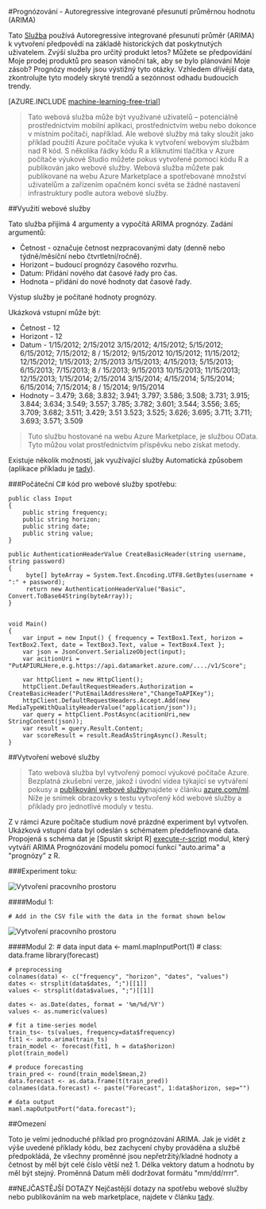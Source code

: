 <properties 
    pageTitle="Prognózování: Autoregressive integrované přesunutí průměrnou hodnotu (ARIMA) | Microsoft Azure" 
    description="Prognózování - Autoregressive integrované přesunutí průměrnou hodnotu (ARIMA)" 
    services="machine-learning" 
    documentationCenter="" 
    authors="yijichen" 
    manager="jhubbard" 
    editor="cgronlun"/>

<tags 
    ms.service="machine-learning" 
    ms.workload="data-services" 
    ms.tgt_pltfrm="na" 
    ms.devlang="na" 
    ms.topic="article" 
    ms.date="08/15/2016" 
    ms.author="yijichen"/> 

 
#<a name="forecasting---autoregressive-integrated-moving-average-arima"></a>Prognózování - Autoregressive integrované přesunutí průměrnou hodnotu (ARIMA)

Tato [Služba]( https://datamarket.azure.com/dataset/aml_labs/arima) používá Autoregressive integrované přesunutí průměr (ARIMA) k vytvoření předpovědí na základě historických dat poskytnutých uživatelem. Zvýší služba pro určitý produkt letos? Můžete se předpovídání Moje prodej produktů pro season vánoční tak, aby se bylo plánování Moje zásob? Prognózy modely jsou výstižný tyto otázky. Vzhledem dřívější data, zkontrolujte tyto modely skryté trendů a sezónnost odhadu budoucích trendy. 


[AZURE.INCLUDE [machine-learning-free-trial](../../includes/machine-learning-free-trial.md)] 

>Tato webová služba může být využívané uživatelů – potenciálně prostřednictvím mobilní aplikaci, prostřednictvím webu nebo dokonce v místním počítači, například. Ale webové služby má taky sloužit jako příklad použití Azure počítače výuka k vytvoření webovým službám nad R kód. S několika řádky kódu R a kliknutími tlačítka v Azure počítače výukové Studio můžete pokus vytvořené pomocí kódu R a publikován jako webové služby. Webová služba můžete pak publikované na webu Azure Marketplace a spotřebované množství uživatelům a zařízením opačném konci světa se žádné nastavení infrastruktury podle autora webové služby.

##<a name="consumption-of-web-service"></a>Využití webové služby 

Tato služba přijímá 4 argumenty a vypočítá ARIMA prognózy.
Zadání argumentů:

* Četnost - označuje četnost nezpracovanými daty (denně nebo týdně/měsíční nebo čtvrtletní/ročně).
* Horizont – budoucí prognózy časového rozvrhu.
* Datum: Přidání nového dat časové řady pro čas.
* Hodnota – přidání do nové hodnoty dat časové řady.

Výstup služby je počítané hodnoty prognózy. 

Ukázková vstupní může být: 

* Četnost - 12
* Horizont - 12
* Datum - 1/15/2012; 2/15/2012 3/15/2012; 4/15/2012; 5/15/2012; 6/15/2012; 7/15/2012; 8 / 15/2012; 9/15/2012 10/15/2012; 11/15/2012; 12/15/2012; 1/15/2013; 2/15/2013 3/15/2013; 4/15/2013; 5/15/2013; 6/15/2013; 7/15/2013; 8 / 15/2013; 9/15/2013 10/15/2013; 11/15/2013; 12/15/2013; 1/15/2014; 2/15/2014 3/15/2014; 4/15/2014; 5/15/2014; 6/15/2014; 7/15/2014; 8 / 15/2014; 9/15/2014
* Hodnoty – 3.479; 3.68; 3.832; 3.941; 3.797; 3.586; 3.508; 3.731; 3.915; 3.844; 3.634; 3.549; 3.557; 3.785; 3.782; 3.601; 3.544; 3.556; 3.65; 3.709; 3.682; 3.511; 3.429; 3.51 3.523; 3.525; 3.626; 3.695; 3.711; 3.711; 3.693; 3.571; 3.509
 
>Tuto službu hostované na webu Azure Marketplace, je službou OData. Tyto můžou volat prostřednictvím příspěvku nebo získat metody. 

Existuje několik možností, jak využívající služby Automatická způsobem (aplikace příkladu je [tady](http://microsoftazuremachinelearning.azurewebsites.net/ArimaForecasting.aspx)).

###<a name="starting-c-code-for-web-service-consumption"></a>Počáteční C# kód pro webové služby spotřebu:

    public class Input
    {
        public string frequency;
        public string horizon;
        public string date;
        public string value;
    }

    public AuthenticationHeaderValue CreateBasicHeader(string username, string password)
    {
         byte[] byteArray = System.Text.Encoding.UTF8.GetBytes(username + ":" + password);
         return new AuthenticationHeaderValue("Basic", Convert.ToBase64String(byteArray));
    }

       
    void Main()
    {
        var input = new Input() { frequency = TextBox1.Text, horizon = TextBox2.Text, date = TextBox3.Text, value = TextBox4.Text };
        var json = JsonConvert.SerializeObject(input);
        var acitionUri =  "PutAPIURLHere,e.g.https://api.datamarket.azure.com/..../v1/Score";
           
        var httpClient = new HttpClient();
        httpClient.DefaultRequestHeaders.Authorization = CreateBasicHeader("PutEmailAddressHere","ChangeToAPIKey");
        httpClient.DefaultRequestHeaders.Accept.Add(new MediaTypeWithQualityHeaderValue("application/json"));
        var query = httpClient.PostAsync(acitionUri,new StringContent(json));
        var result = query.Result.Content;
        var scoreResult = result.ReadAsStringAsync().Result;
    }

##<a name="creation-of-web-service"></a>Vytvoření webové služby 

>Tato webová služba byl vytvořený pomocí výukové počítače Azure. Bezplatná zkušební verze, jakož i úvodní videa týkající se vytváření pokusy a [publikování webové služby](machine-learning-publish-a-machine-learning-web-service.md)najdete v článku [azure.com/ml](http://azure.com/ml). Níže je snímek obrazovky s testu vytvořený kód webové služby a příklady pro jednotlivé moduly v testu.

Z v rámci Azure počítače studium nové prázdné experiment byl vytvořen. Ukázková vstupní data byl odeslán s schématem předdefinované data. Propojená s schéma dat je [Spustit skript R] [ execute-r-script] modul, který vytváří ARIMA Prognózování modelu pomocí funkcí "auto.arima" a "prognózy" z R. 

###<a name="experiment-flow"></a>Experiment toku:

![Vytvoření pracovního prostoru][2]

####<a name="module-1"></a>Modul 1:
 
    # Add in the CSV file with the data in the format shown below 
![Vytvoření pracovního prostoru][3]  

####<a name="module-2"></a>Modul 2:
    # data input
    data <- maml.mapInputPort(1) # class: data.frame
    library(forecast)
    
    # preprocessing
    colnames(data) <- c("frequency", "horizon", "dates", "values")
    dates <- strsplit(data$dates, ";")[[1]]
    values <- strsplit(data$values, ";")[[1]]
    
    dates <- as.Date(dates, format = '%m/%d/%Y')
    values <- as.numeric(values)
    
    # fit a time-series model
    train_ts<- ts(values, frequency=data$frequency)
    fit1 <- auto.arima(train_ts)
    train_model <- forecast(fit1, h = data$horizon)
    plot(train_model)
    
    # produce forecasting
    train_pred <- round(train_model$mean,2)
    data.forecast <- as.data.frame(t(train_pred))
    colnames(data.forecast) <- paste("Forecast", 1:data$horizon, sep="")
    
    # data output
    maml.mapOutputPort("data.forecast");


##<a name="limitations"></a>Omezení 

Toto je velmi jednoduché příklad pro prognózování ARIMA. Jak je vidět z výše uvedené příklady kódu, bez zachycení chyby prováděna a službě předpokládá, že všechny proměnné jsou nepřetržitý/kladné hodnoty a četnost by měl být celé číslo větší než 1. Délka vektory datum a hodnotu by měl být stejný. Proměnná Datum měli dodržovat formátu "mm/dd/rrrr".

##<a name="faq"></a>NEJČASTĚJŠÍ DOTAZY
Nejčastější dotazy na spotřebu webové služby nebo publikováním na web marketplace, najdete v článku [tady](machine-learning-marketplace-faq.md).

[1]: ./media/machine-learning-r-csharp-arima/arima-img1.png
[2]: ./media/machine-learning-r-csharp-arima/arima-img2.png
[3]: ./media/machine-learning-r-csharp-arima/arima-img3.png


<!-- Module References -->
[execute-r-script]: https://msdn.microsoft.com/library/azure/30806023-392b-42e0-94d6-6b775a6e0fd5/
 
